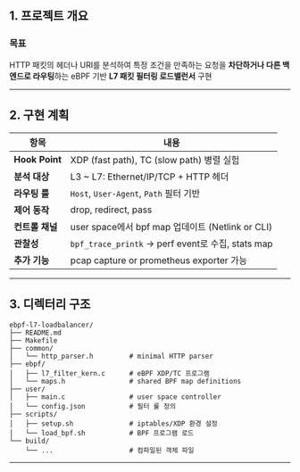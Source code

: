 ## 1. 프로젝트 개요

### 목표

HTTP 패킷의 헤더나 URI를 분석하여 특정 조건을 만족하는 요청을 **차단하거나 다른 백엔드로 라우팅**하는 eBPF 기반 **L7 패킷 필터링 로드밸런서** 구현

---

## 2. 구현 계획

| 항목             | 내용                                             |
| -------------- | ---------------------------------------------- |
| **Hook Point** | XDP (fast path), TC (slow path) 병렬 실험          |
| **분석 대상**      | L3 \~ L7: Ethernet/IP/TCP + HTTP 헤더            |
| **라우팅 룰**      | `Host`, `User-Agent`, `Path` 필터 기반             |
| **제어 동작**      | drop, redirect, pass                           |
| **컨트롤 채널**     | user space에서 bpf map 업데이트 (Netlink or CLI)     |
| **관찰성**        | `bpf_trace_printk` → perf event로 수집, stats map |
| **추가 기능**      | pcap capture or prometheus exporter 가능         |

---

## 3. 디렉터리 구조

```
ebpf-l7-loadbalancer/
├── README.md
├── Makefile
├── common/
│   └── http_parser.h         # minimal HTTP parser
├── ebpf/
│   ├── l7_filter_kern.c      # eBPF XDP/TC 프로그램
│   └── maps.h                # shared BPF map definitions
├── user/
│   ├── main.c                # user space controller
│   └── config.json           # 필터 룰 정의
├── scripts/
│   ├── setup.sh              # iptables/XDP 환경 설정
│   └── load_bpf.sh           # BPF 프로그램 로드
└── build/
    └── ...                   # 컴파일된 객체 파일
```

---
